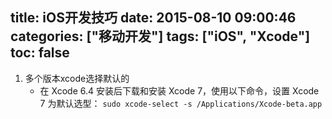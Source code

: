 title: iOS开发技巧
date: 2015-08-10 09:00:46
categories: ["移动开发"]
tags: ["iOS", "Xcode"]
toc: false
---
1. 多个版本xcode选择默认的
    * 在 Xcode 6.4 安装后下载和安装 Xcode 7，使用以下命令，设置 Xcode 7               为默认选型：
        `sudo xcode-select -s /Applications/Xcode-beta.app`
